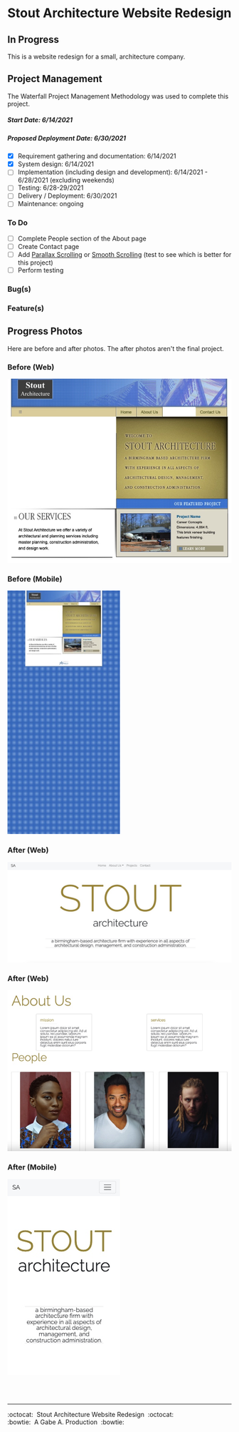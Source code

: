 # Stout Architecture Website Redesign

## In Progress

<!-- [http://stoutarchitecture.com] -->

This is a website redesign for a small, architecture company.

## Project Management

The Waterfall Project Management Methodology was used to complete this project.

##### Start Date: 6/14/2021

##### Proposed Deployment Date: 6/30/2021

- [x] Requirement gathering and documentation: 6/14/2021
- [x] System design: 6/14/2021
- [ ] Implementation (including design and development): 6/14/2021 - 6/28/2021 (excluding weekends)
- [ ] Testing: 6/28-29/2021
- [ ] Delivery / Deployment: 6/30/2021
- [ ] Maintenance: ongoing

### To Do
- [ ] Complete People section of the About page
- [ ] Create Contact page
- [ ] Add [Parallax Scrolling](https://dixonandmoe.com/rellax) or [Smooth Scrolling](https://www.npmjs.com/package/react-scroll) (test to see which is better for this project)
- [ ] Perform testing

### Bug(s)

### Feature(s)

## Progress Photos

Here are before and after photos. The after photos aren't the final project.

### Before (Web)
<kbd>![Web photo before redesign](src/images/readme/before_web.jpg)</kbd>

### Before (Mobile)
<kbd>![Mobile photo before redesign](src/images/readme/before_mobile.jpg)</kbd>

### After (Web)
<kbd>![Web photo after redesign](src/images/readme/after_web1.jpg)</kbd>

### After (Web)
<kbd>![Web photo after redesign](src/images/readme/after_web2.jpg)</kbd>

### After (Mobile)
<kbd>![Mobile photo after redesign](src/images/readme/after_mobile.jpg)</kbd>

<br/>
<br/>

---

:octocat:&nbsp;&nbsp;Stout Architecture Website Redesign&nbsp;&nbsp;:octocat: <br/>
:bowtie:&nbsp;&nbsp;A Gabe A. Production&nbsp;&nbsp;:bowtie:
